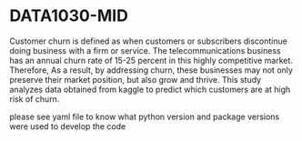 # DATA1030-MID
Customer churn is defined as when customers or subscribers discontinue doing business with a firm or service. 
The telecommunications business has an annual churn rate of 15-25 percent in this highly competitive market. 
Therefore, As a result, by addressing churn, these businesses may not only preserve their market position, 
but also grow and thrive. This study analyzes data obtained from kaggle to predict which customers are at high risk of churn.

please see yaml file to know what python version and package versions were used to develop the code
